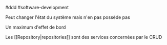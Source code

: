 
#ddd #software-development 

Peut changer l'état du système mais n'en pas possède pas

Un maximum d'effet de bord

Les [[Repository|repositories]] sont des services concernées par le CRUD 